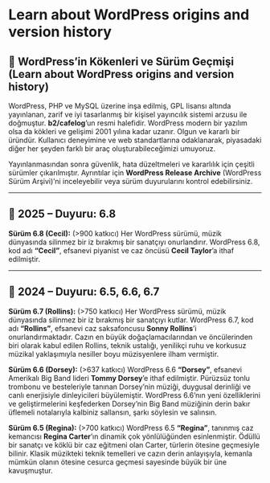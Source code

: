 # Learn about WordPress origins and version history

## 📜 WordPress’in Kökenleri ve Sürüm Geçmişi (Learn about WordPress origins and version history)

WordPress, PHP ve MySQL üzerine inşa edilmiş, GPL lisansı altında yayınlanan, zarif ve iyi tasarlanmış bir kişisel yayıncılık sistemi arzusu ile doğmuştur. **b2/cafelog**’un resmi halefidir. WordPress modern bir yazılım olsa da kökleri ve gelişimi 2001 yılına kadar uzanır. Olgun ve kararlı bir üründür. Kullanıcı deneyimine ve web standartlarına odaklanarak, piyasadaki diğer her şeyden farklı bir araç oluşturabileceğimizi umuyoruz.

Yayınlanmasından sonra güvenlik, hata düzeltmeleri ve kararlılık için çeşitli sürümler çıkarılmıştır. Ayrıntılar için **WordPress Release Archive** (WordPress Sürüm Arşivi)’ni inceleyebilir veya sürüm duyurularını kontrol edebilirsiniz.

---

## 📢 2025 – Duyuru: 6.8

**Sürüm 6.8 (Cecil):** (>900 katkıcı) Her WordPress sürümü, müzik dünyasında silinmez bir iz bırakmış bir sanatçıyı onurlandırır. WordPress 6.8, kod adı **“Cecil”**, efsanevi piyanist ve caz öncüsü **Cecil Taylor**’a ithaf edilmiştir.

---

## 📢 2024 – Duyuru: 6.5, 6.6, 6.7

**Sürüm 6.7 (Rollins):** (>750 katkıcı) Her WordPress sürümü, müzik dünyasında silinmez bir iz bırakmış bir sanatçıyı kutlar. WordPress 6.7, kod adı **“Rollins”**, efsanevi caz saksafoncusu **Sonny Rollins**’i onurlandırmaktadır. Cazın en büyük doğaçlamacılarından ve öncülerinden biri olarak kabul edilen Rollins, teknik ustalığı, yenilikçi ruhu ve korkusuz müzikal yaklaşımıyla nesiller boyu müzisyenlere ilham vermiştir.

**Sürüm 6.6 (Dorsey):** (>637 katkıcı) WordPress 6.6 **“Dorsey”**, efsanevi Amerikalı Big Band lideri **Tommy Dorsey**’e ithaf edilmiştir. Pürüzsüz tonlu trombonu ve besteleriyle tanınan Dorsey’nin müziği, duygusal derinliği ve canlı enerjisiyle dinleyicileri büyülemiştir. WordPress 6.6’nın yeni özelliklerini ve geliştirmelerini keşfederken Dorsey’nin Big Band müziğinin derin bakır üflemeli notalarıyla kalbiniz sallansın, şarkı söylesin ve salınsın.

**Sürüm 6.5 (Regina):** (>700 katkıcı) WordPress 6.5 **“Regina”**, tanınmış caz kemancısı **Regina Carter**’ın dinamik çok yönlülüğünden esinlenmiştir. Ödüllü bir sanatçı ve köklü bir caz eğitmeni olan Carter, türlerin ötesine geçmesiyle bilinir. Klasik müzikteki teknik temelleri ve cazın derin anlayışıyla, kemanla mümkün olanın ötesine cesurca geçmesi sayesinde büyük bir üne kavuşmuştur.

